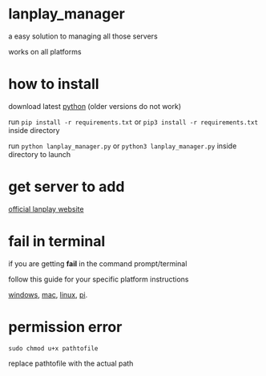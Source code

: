 # lanplay_manager
a easy solution to managing all those servers 

works on all platforms
# how to install 
download latest [python](https://www.python.org/downloads/) (older versions do not work)

run `pip install -r requirements.txt` or `pip3 install -r requirements.txt` inside directory

run `python lanplay_manager.py` or `python3 lanplay_manager.py` inside directory to launch

# get server to add
[official lanplay website](http://www.lan-play.com/)


# fail in terminal
if you are getting __fail__ in the command prompt/terminal

follow this guide for your specific platform instructions

[windows](https://rentry.org/TeknikLAN#windows), 
[mac](https://rentry.org/TeknikLAN#mac), 
[linux](https://rentry.org/TeknikLAN#linux), 
[pi](https://rentry.org/TeknikLAN#raspberry-pi).

# permission error
`sudo chmod u+x pathtofile`

replace pathtofile with the actual path
